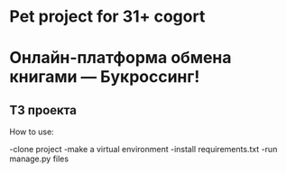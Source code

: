 # Pet project for 31+ cogort

# Онлайн-платформа обмена книгами — Букроссинг!

## ТЗ проекта

How to use:

-clone project
-make a virtual environment
-install requirements.txt
-run manage.py files
